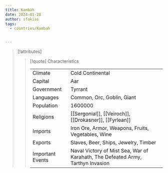 ```yaml
---
title: Kambah
date: 2024-01-28
author: sfakias
tags:
  - countries/Kambah


---
```

> [!attributes]
> 
> > [!quote] Characteristics
> >
> > | | |
> > | --- | --- |
> > | Climate |  Cold Continental |
> > | Capital |  Aar |
> > | Government |  Tyrrant |
> > | Languages |  Common, Orc, Goblin, Giant |
> > | Population |  1600000 |
> > | Religions |  [[Sergonial]], [[Veiroch]], [[Drokasner]], [[Fyrlean]] |
> > | Imports |  Iron Ore, Armor, Weapons, Fruits, Vegetables, Wine |
> > | Exports |  Slaves, Beer, Ships, Jewelry, Timber |
> > | Important Events |  Naval Victory of Mist Sea, War of Karahath, The Defeated Army, Tarthyn Invasion |
